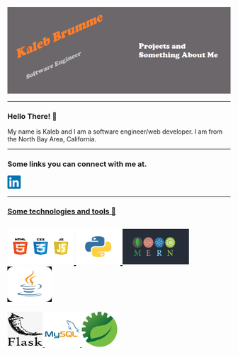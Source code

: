 ![](icons/banner.png)

<hr/>

<h3>Hello There! 👋</h3>
<p>
  My name is Kaleb and I am a software engineer/web developer. I am from the North Bay Area, California.
</p>

<hr/>

<h3>Some links you can connect with me at.</h3>
<a href="www.linkedin.com/in/kalebmbrumme"><img height="30" src="icons/linkedin.png"/>



<hr/>

<h3>Some technologies and tools 🔧</h3>


<img src="icons/html_js_css.png" width="150px" height="80px"/> <img src="icons/python.png" width="100px" height="80px"/>
<img src="icons/mern.png" width="150px" height="80px"/>
<img src="icons/java.png" width="100px" height="80px"/>
---
<img src="icons/flask.png" width="80px" height="80px"/> <img src="icons/mysql.png" width="80px" height="80px"/>
<img src="icons/sts.png" width="80px" height="80px"/>

